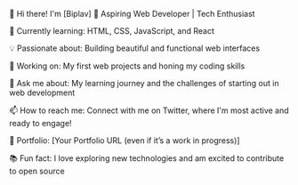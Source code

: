 


👋 Hi there! I'm [Biplav]
🌱 Aspiring Web Developer | Tech Enthusiast

🚀 Currently learning: HTML, CSS, JavaScript, and React

💡 Passionate about: Building beautiful and functional web interfaces

🔭 Working on: My first web projects and honing my coding skills

💬 Ask me about: My learning journey and the challenges of starting out in web development

📫 How to reach me: Connect with me on Twitter, where I'm most active and ready to engage!

🎨 Portfolio: [Your Portfolio URL (even if it’s a work in progress)]

📚 Fun fact: I love exploring new technologies and am excited to contribute to open source 
